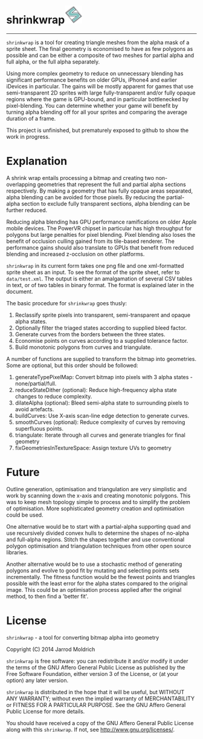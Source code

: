# shrinkwrap![shrinkwrap logo](shrinkwraplogo.png "shrinkwrap")
***                                                                                         

`shrinkwrap` is a tool for creating triangle meshes from the alpha mask of a sprite sheet.  The final geometry is economised to have as few polygons as possible and can be either a composite of two meshes for partial alpha and full alpha, or the full alpha separately.

Using more complex geometry to reduce on unnecessary blending has significant performance benefits on older GPUs, iPhone4 and earlier iDevices in particular.  The gains will be mostly apparent for games that use semi-transparent 2D sprites with large fully-transparent and/or fully opaque regions where the game is GPU-bound, and in particular bottlenecked by pixel-blending.  You can determine whether your game will benefit by turning alpha blending off for all your sprites and comparing the average duration of a frame.

This project is unfinished, but prematurely exposed to github to show the work in progress.

# Explanation

A shrink wrap entails processing a bitmap and creating two non-overlapping geometries that represent the full and partial alpha sections respectively. By making a geometry that has fully opaque areas separated, alpha blending can be avoided for those pixels.  By reducing the partial-alpha section to exclude fully transparent sections, alpha blending can be further reduced.

Reducing alpha blending has GPU performance ramifications on older Apple mobile devices.  The PowerVR chipset in particular has high throughput for polygons but large penalties for pixel blending.  Pixel blending also loses the benefit of occlusion culling gained from its tile-based renderer.  The performance gains should also translate to GPUs that benefit from reduced blending and increased z-occlusion on other platforms.

`shrinkwrap` in its current form takes one png file and one xml-formatted sprite sheet as an input.  To see the format of the sprite sheet, refer to `data/test.xml`.  The output is either an amalgamation of several CSV tables in text, or of two tables in binary format.  The format is explained later in the document.
                                                                          
The basic procedure for `shrinkwrap` goes thusly:
   
1. Reclassify sprite pixels into transparent, semi-transparent and opaque alpha states.
2. Optionally filter the triaged states according to supplied bleed factor.
3. Generate curves from the borders between the three states.
4. Economise points on curves according to a supplied tolerance factor.
5. Build monotonic polygons from curves and triangulate.

A number of functions are supplied to transform the bitmap into geometries.  Some are optional, but this order should be followed:

1. generateTypePixelMap: Convert bitmap into pixels with 3 alpha states - none/partial/full.
2. reduceStateDither (optional): Reduce high-frequency alpha state changes to reduce complexity.
3. dilateAlpha (optional): Bleed semi-alpha state to surrounding pixels to avoid artefacts.              
4. buildCurves: Use X-axis scan-line edge detection to generate curves.
5. smoothCurves (optional): Reduce complexity of curves by removing superfluous points.
6. triangulate: Iterate through all curves and generate triangles for final geometry
7. fixGeometriesInTextureSpace: Assign texture UVs to geometry

# Future
                                              
Outline generation, optimisation and triangulation are very simplistic and work by scanning down the x-axis and creating monotonic polygons.  This was to keep mesh topology simple to process and to simplify the problem of optimisation.  More sophisticated geometry creation and optimisation could be used.

One alternative would be to start with a partial-alpha supporting quad and use recursively divided convex hulls to determine the shapes of no-alpha and full-alpha regions.  Stitch the shapes together and use conventional polygon optimisation and triangulation techniques from other open source libraries.

Another alternative would be to use a stochastic method of generating polygons and evolve to good fit by mutating and selecting points sets incrementally.  The fitness function would be the fewest points and triangles possible with the least error for the alpha states compared to the original image.  This could be an optimisation process applied after the original method, to then find a 'better fit'.

# License

`shrinkwrap` - a tool for converting bitmap alpha into geometry

Copyright (C) 2014  Jarrod Moldrich

`shrinkwrap` is free software: you can redistribute it and/or modify it under the terms of the GNU Affero General Public License as published by the Free Software Foundation, either version 3 of the License, or (at your option) any later version.

`shrinkwrap` is distributed in the hope that it will be useful, but WITHOUT ANY WARRANTY; without even the implied warranty of MERCHANTABILITY or FITNESS FOR A PARTICULAR PURPOSE.  See the GNU Affero General Public License for more details.

You should have received a copy of the GNU Affero General Public License along with this `shrinkwrap`.  If not, see <http://www.gnu.org/licenses/>.

